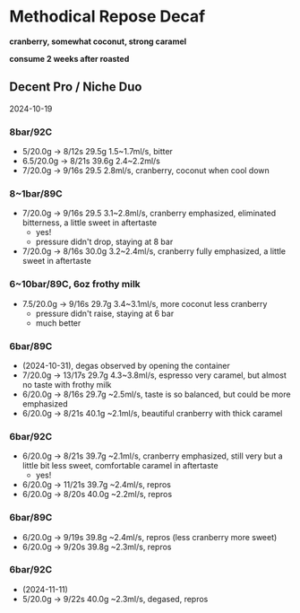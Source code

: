 # Methodical Repose Decaf

**cranberry, somewhat coconut, strong caramel**

**consume 2 weeks after roasted**

## Decent Pro / Niche Duo

2024-10-19

### 8bar/92C

- 5/20.0g -> 8/12s 29.5g 1.5\~1.7ml/s, bitter
- 6.5/20.0g -> 8/21s 39.6g 2.4\~2.2ml/s
- 7/20.0g -> 9/16s 29.5 2.8ml/s, cranberry, coconut when cool down

### 8~1bar/89C

- 7/20.0g -> 9/16s 29.5 3.1\~2.8ml/s, cranberry emphasized, eliminated bitterness, a little sweet in aftertaste
  - yes!
  - pressure didn't drop, staying at 8 bar
- 7/20.0g -> 8/16s 30.0g 3.2\~2.4ml/s, cranberry fully emphasized, a little sweet in aftertaste

### 6~10bar/89C, 6oz frothy milk

- 7.5/20.0g -> 9/16s 29.7g 3.4\~3.1ml/s, more coconut less cranberry
  - pressure didn't raise, staying at 6 bar
  - much better

### 6bar/89C

- (2024-10-31), degas observed by opening the container
- 7/20.0g -> 13/17s 29.7g 4.3\~3.8ml/s, espresso very caramel, but almost no taste with frothy milk
- 6/20.0g -> 8/16s 29.7g \~2.5ml/s, taste is so balanced, but could be more emphasized
- 6/20.0g -> 8/21s 40.1g \~2.1ml/s, beautiful cranberry with thick caramel

### 6bar/92C

- 6/20.0g -> 8/21s 39.7g \~2.1ml/s, cranberry emphasized, still very but a little bit less sweet, comfortable caramel in aftertaste
  - yes!
- 6/20.0g -> 11/21s 39.7g \~2.4ml/s, repros
- 6/20.0g -> 8/20s 40.0g \~2.2ml/s, repros

### 6bar/89C

- 6/20.0g -> 9/19s 39.8g \~2.4ml/s, repros (less cranberry more sweet)
- 6/20.0g -> 9/20s 39.8g \~2.3ml/s, repros

### 6bar/92C

- (2024-11-11)
- 5/20.0g -> 9/22s 40.0g \~2.3ml/s, degased, repros
